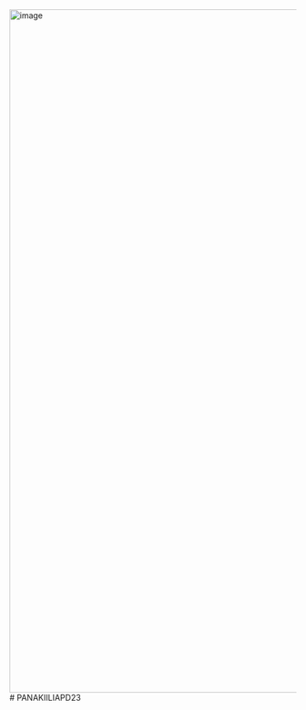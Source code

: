 <img width="1919" height="1198" alt="image" src="https://github.com/user-attachments/assets/5503b5ec-99dd-4c67-a6c2-960a08eafbf5" />
# PANAKIILIAPD23
